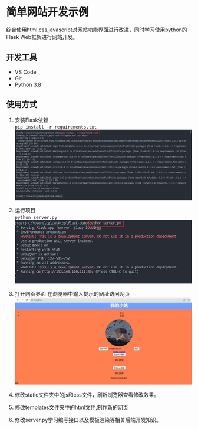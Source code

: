 # 简单网站开发示例

综合使用html,css,javascript对网站功能界面进行改进，同时学习使用python的Flask Web框架进行网站开发。

## 开发工具

* VS Code
* Git
* Python 3.8
  
## 使用方式

1. 安装Flask依赖  
   `pip install -r requirements.txt`  
   ![alt 安装依赖](./static/img/img1.png)

2. 运行项目  
   `python server.py`  
   ![alt 运行项目](./static/img/img2.png)

3. 打开网页界面
   在浏览器中输入提示的网址访问网页
   ![alt 网页界面](./static/img/img3.png)

4. 修改static文件夹中的js和css文件，刷新浏览器查看修改效果。

5. 修改templates文件夹中的html文件,制作新的网页

6. 修改server.py学习编写接口以及模板渲染等相关后端开发知识。
